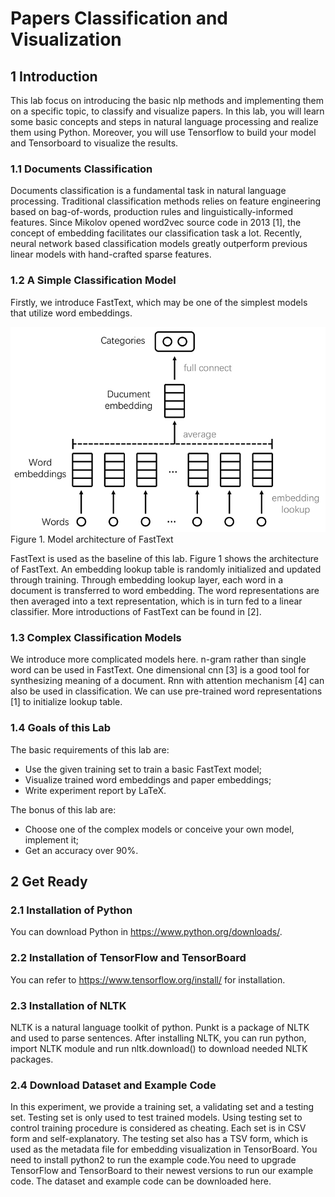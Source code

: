 # Papers Classification and Visualization

## 1 Introduction

This lab focus on introducing the basic nlp methods and implementing them on a specific topic, to classify and visualize papers. In this lab, you will learn some basic concepts and steps in natural language processing and realize them using Python. Moreover, you will use Tensorflow to build your model and Tensorboard to visualize the results.

### 1.1 Documents Classification

Documents classification is a fundamental task in natural language processing. Traditional classification methods relies on feature engineering based on bag-of-words, production rules and linguistically-informed features. Since Mikolov opened word2vec source code in 2013 [1], the concept of embedding facilitates our classification task a lot. Recently, neural network based classification models greatly outperform previous linear models with hand-crafted sparse features. 

### 1.2 A Simple Classification Model

Firstly, we introduce FastText, which may be one of the simplest models that utilize word embeddings.

![](images/fasttext.jpg)
Figure 1. Model architecture of FastText

FastText is used as the baseline of this lab. Figure 1 shows the architecture of FastText. An embedding lookup table is randomly initialized and updated through training.  Through embedding lookup layer, each word in a document is transferred to word embedding. The word representations are then averaged into a text representation, which is in turn fed to a linear classifier. More introductions of FastText can be found in [2].

### 1.3 Complex Classification Models

We introduce more complicated models here. n-gram rather than single word can be used in FastText. One dimensional cnn  [3] is a good tool for synthesizing meaning of a document. Rnn with attention mechanism [4] can also be used in classification. We can use pre-trained word representations [1] to initialize lookup table. 

### 1.4 Goals of this Lab

The basic requirements of this lab are:
- Use the given training set to train a basic FastText model; 
- Visualize trained word embeddings and paper embeddings;
- Write experiment report by LaTeX.

The bonus of this lab are:
- Choose one of the complex models or conceive your own model, implement it;
- Get an accuracy over 90%.

## 2 Get Ready

### 2.1 Installation of Python

You can download Python in https://www.python.org/downloads/.

### 2.2 Installation of TensorFlow and TensorBoard

You can refer to https://www.tensorflow.org/install/ for installation.

### 2.3 Installation of NLTK

NLTK is a natural language toolkit of python. Punkt is a package of NLTK and used to parse sentences. After installing NLTK, you can run python, import NLTK module and run nltk.download() to download needed NLTK packages.

### 2.4 Download Dataset and Example Code

In this experiment, we provide a training set, a validating set and a testing set. Testing set is only used to test trained models. Using testing set to control training procedure is considered as cheating.
Each set is in CSV form and self-explanatory. The testing set also has a TSV form, which is used as the metadata file for embedding visualization in TensorBoard.
You need to install python2 to run the example code.You need to upgrade TensorFlow and TensorBoard to their newest versions to run our example code. 
The dataset and example code can be downloaded here.




